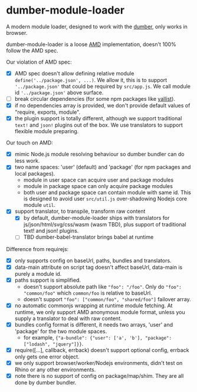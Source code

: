 # dumber-module-loader

A modern module loader, designed to work with the [dumber](https://github.com/huochunpeng/dumber), only works in browser.

dumber-module-loader is a loose [AMD](https://github.com/amdjs/amdjs-api) implementation, doesn't 100% follow the AMD spec.

Our violation of AMD spec:

* [x] AMD spec doesn't allow defining relative module `define('../package.json', ...)`. We allow it, this is to support `'../package.json'` that could be required by `src/app.js`. We call module id `'../package.json'` above surface.
* [ ] break circular dependencies (for some npm packages like [yallist](https://github.com/isaacs/yallist)).
* [x] if no dependencies array is provided, we don't provide default values of "require, exports, module".
* [x] the plugin support is totally different, although we support traditional `text!` and `json!` plugins out of the box. We use translators to support flexible module preparing.

Our touch on AMD:

* [x] mimic Node.js module resolving behaviour so dumber bundler can do less work.
* [x] two name spaces: 'user' (default) and 'package' (for npm packages and local packages).
  - module in user space can acquire user and package modules
  - module in package space can only acquire package modules
  - both user and package space can contain module with same id. This is designed to avoid user `src/util.js` over-shadowing Nodejs core module `util`.
* [x] support translator, to transpile, transform raw content
  - [x] by default, dumber-module-loader ships with translators for js/json/html/svg/css/wasm (wasm TBD), plus support of traditional text! and json! plugins.
  - [ ] TBD dumber-babel-translator brings babel at runtime

Difference from requirejs:

* [x] only supports config on baseUrl, paths, bundles and translators.
* [x] data-main attribute on script tag doesn't affect baseUrl, data-main is purely a module id.
* [x] paths support is simplified.
  - doesn't support absolute path like `"foo": "/foo"`. Only do `"foo": "common/foo"` which `common/foo` is relative to baseUrl.
  - doesn't support `"foo": ["common/foo", "shared/foo"]` failover array.
* [x] no automatic commonjs wrapping at runtime module fetching. At runtime, we only support AMD anonymous module format, unless you supply a translator to deal with raw content.
* [x] bundles config format is different, it needs two arrays, 'user' and 'package' for the two module spaces.
  - for example, `{"a-bundle": {"user": ['a', 'b'], "package": ["lodash", "jquery"]}}`.
* [x] require([...], callback, errback) doesn't support optional config, errback only gets one error object.
* [x] we only support browser/worker/Nodejs environments, didn't test on Rhino or any other environments.
* [x] note there is no support of config on package/map/shim. They are all done by dumber bundler.
